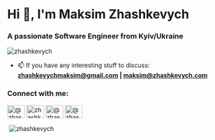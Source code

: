 <h1 align="left">Hi 👋, I'm Maksim Zhashkevych</h1>
<h3 align="left">A passionate Software Engineer from Kyiv/Ukraine</h3>

<p align="left"> <img src="https://komarev.com/ghpvc/?username=zhashkevych" alt="zhashkevych" /> </p>

- 📫 If you have any interesting stuff to discuss: **zhashkevychmaksim@gmail.com | maksim@zhashkevych.com**

<p align="left">
<h3 align="left">Connect with me:</h3>

<a href="https://t.me/zhashkevychdev" target="blank"><img align="center" src="https://cdn.jsdelivr.net/npm/simple-icons@3.0.1/icons/telegram.svg" alt="@zhashkevych" height="30" width="40" /></a>
<a href="https://linkedin.com/in/zhashkevych" target="blank"><img align="center" src="https://cdn.jsdelivr.net/npm/simple-icons@3.0.1/icons/linkedin.svg" alt="zhashkevych" height="30" width="40" /></a>
<a href="https://instagram.com/zhashkevych" target="blank"><img align="center" src="https://cdn.jsdelivr.net/npm/simple-icons@3.0.1/icons/instagram.svg" alt="@zhashkevych" height="30" width="40" /></a>
<a href="https://medium.com/@zhashkevych" target="blank"><img align="center" src="https://cdn.jsdelivr.net/npm/simple-icons@3.0.1/icons/medium.svg" alt="@zhashkevych" height="30" width="40" /></a>

<p></p>

<p>&nbsp;<img align="center" src="https://github-readme-stats.vercel.app/api?username=zhashkevych&show_icons=true" alt="zhashkevych" /></p>

